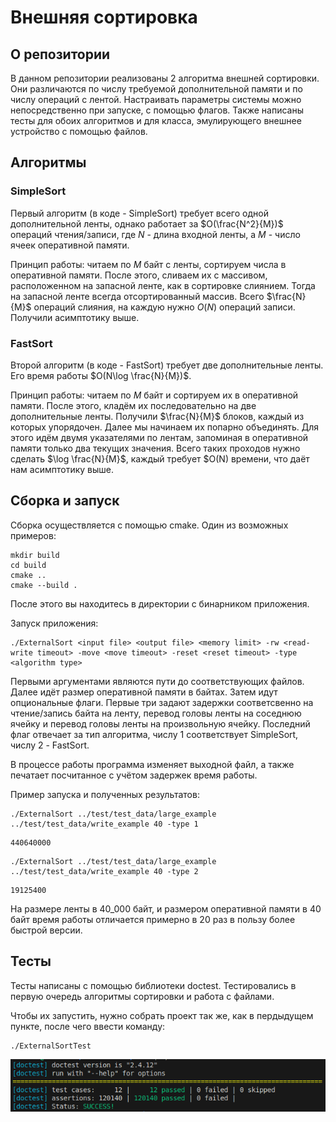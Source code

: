# Внешняя сортировка

## О репозитории
В данном репозитории реализованы 2 алгоритма внешней сортировки. Они различаются по числу требуемой дополнительной памяти и по числу операций с лентой. Настраивать параметры системы можно непосредственно при запуске, с помощью флагов. Также написаны тесты для обоих алгоритмов и для класса, эмулирующего внешнее устройство с помощью файлов.

## Алгоритмы
### SimpleSort
Первый алгоритм (в коде - SimpleSort) требует всего одной дополнительной ленты, однако работает за $O(\frac{N^2}{M})$ операций чтения/записи, где $N$ - длина входной ленты, а $M$ - число ячеек оперативной памяти.

Принцип работы: читаем по $M$ байт с ленты, сортируем числа в оперативной памяти. После этого, сливаем их с массивом, расположенном на запасной ленте, как в сортировке слиянием. Тогда на запасной ленте всегда отсортированный массив. Всего $\frac{N}{M}$ операций слияния, на каждую нужно $O(N)$ операций записи. Получили асимптотику выше.
### FastSort
Второй алгоритм (в коде - FastSort) требует две дополнительные ленты. Его время работы $O(N\log \frac{N}{M})$.

Принцип работы: читаем по $M$ байт и сортируем их в оперативной памяти. После этого, кладём их последовательно на две дополнительные ленты. Получили $\frac{N}{M}$ блоков, каждый из которых упорядочен. Далее мы начинаем их попарно объединять. Для этого идём двумя указателями по лентам, запоминая в оперативной памяти только два текущих значения. Всего таких проходов нужно сделать $\log \frac{N}{M}$, каждый требует $O(N) времени, что даёт нам асимптотику выше.
## Сборка и запуск
Сборка осуществляется с помощью cmake. Один из возможных примеров:

```
mkdir build
cd build
cmake ..
cmake --build .
```

После этого вы находитесь в директории с бинарником приложения.

Запуск приложения:

```
./ExternalSort <input file> <output file> <memory limit> -rw <read-write timeout> -move <move timeout> -reset <reset timeout> -type <algorithm type>
```

Первыми аргументами являются пути до соответствующих файлов. Далее идёт размер оперативной памяти в байтах. Затем идут опциональные флаги. Первые три задают задержки соответсвенно на чтение/запись байта на ленту, перевод головы ленты на соседнюю ячейку и перевод головы ленты на произвольную ячейку. Последний флаг отвечает за тип алгоритма, числу 1 соответствует SimpleSort, числу 2 - FastSort.

В процессе работы программа изменяет выходной файл, а также печатает посчитанное с учётом задержек время работы.

Пример запуска и полученных результатов:

```
./ExternalSort ../test/test_data/large_example ../test/test_data/write_example 40 -type 1
```
```
440640000
```
```
./ExternalSort ../test/test_data/large_example ../test/test_data/write_example 40 -type 2
```
```
19125400
```

На размере ленты в 40_000 байт, и размером оперативной памяти в 40 байт время работы отличается примерно в 20 раз в пользу более быстрой версии.

## Тесты

Тесты написаны с помощью библиотеки doctest. Тестировались в первую очередь алгоритмы сортировки и работа с файлами.

Чтобы их запустить, нужно собрать проект так же, как в пердыдущем пункте, после чего ввести команду:
```
./ExternalSortTest
```

![alt text](images/tests.png)
